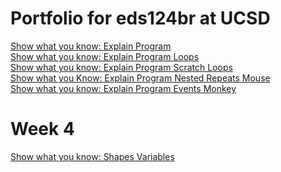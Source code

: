 # Portfolio for eds124br at UCSD
[Show what you know: Explain Program](https://youtu.be/jmfJQ1qT-1s)<br>
[Show what you know: Explain Program Loops](https://www.youtube.com/watch?v=VFdwm4OYlcI)<br>
[Show what you know: Explain Program Scratch Loops](https://youtu.be/XxCXNO2hQDY)<br>
[Show what you Know: Explain Program Nested Repeats Mouse](https://youtu.be/iYySejJrir8)<br>
[Show what you know: Explain Program Events Monkey](https://youtu.be/23IM8vcHfr8)<br>
# Week 4
[Show what you know: Shapes Variables](https://www.youtube.com/watch?v=sprCJ3QNKtM)<br>
